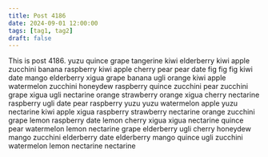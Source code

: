 ```yaml
---
title: Post 4186
date: 2024-09-01 12:00:00
tags: [tag1, tag2]
draft: false
---
```

This is post 4186.
yuzu
quince
grape
tangerine
kiwi
elderberry
kiwi
apple
zucchini
banana
raspberry
kiwi
apple
cherry
pear
pear
date
fig
fig
fig
kiwi
date
mango
elderberry
xigua
grape
banana
ugli
orange
kiwi
apple
watermelon
zucchini
honeydew
raspberry
quince
zucchini
pear
zucchini
grape
xigua
ugli
nectarine
orange
strawberry
orange
xigua
cherry
nectarine
raspberry
ugli
date
pear
raspberry
yuzu
yuzu
watermelon
apple
yuzu
nectarine
kiwi
apple
xigua
raspberry
strawberry
nectarine
orange
zucchini
grape
lemon
raspberry
date
lemon
cherry
xigua
xigua
nectarine
quince
pear
watermelon
lemon
nectarine
grape
elderberry
ugli
cherry
honeydew
mango
zucchini
elderberry
date
elderberry
mango
quince
ugli
zucchini
watermelon
lemon
nectarine
nectarine
